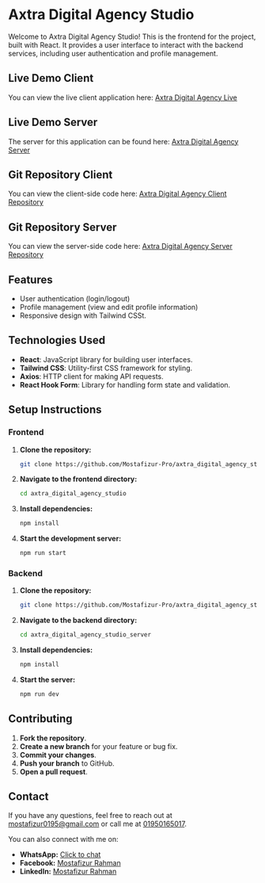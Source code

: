 # Axtra Digital Agency Studio

Welcome to Axtra Digital Agency Studio! This is the frontend for the project, built with React. It provides a user interface to interact with the backend services, including user authentication and profile management.

## Live Demo Client

You can view the live client application here: [Axtra Digital Agency Live](https://axtra-digital-agency-studio.vercel.app/)

## Live Demo Server

The server for this application can be found here: [Axtra Digital Agency Server](https://axtra-digital-agency-studio-server.vercel.app/)

## Git Repository Client

You can view the client-side code here: [Axtra Digital Agency Client Repository](https://github.com/Mostafizur-Pro/kormoBazar/)

## Git Repository Server

You can view the server-side code here: [Axtra Digital Agency Server Repository](https://github.com/Mostafizur-Pro/axtra_digital_agency_studio_server/)

## Features

- User authentication (login/logout)
- Profile management (view and edit profile information)
- Responsive design with Tailwind CSSt.

## Technologies Used

- **React**: JavaScript library for building user interfaces.
- **Tailwind CSS**: Utility-first CSS framework for styling.
- **Axios**: HTTP client for making API requests.
- **React Hook Form**: Library for handling form state and validation.

## Setup Instructions

### Frontend

1. **Clone the repository:**

   ```bash
   git clone https://github.com/Mostafizur-Pro/axtra_digital_agency_studio.git
   ```

2. **Navigate to the frontend directory:**

   ```bash
   cd axtra_digital_agency_studio
   ```

3. **Install dependencies:**

   ```bash
   npm install
   ```

4. **Start the development server:**

   ```bash
   npm run start
   ```

### Backend

1. **Clone the repository:**

   ```bash
   git clone https://github.com/Mostafizur-Pro/axtra_digital_agency_studio_server.git
   ```

2. **Navigate to the backend directory:**

   ```bash
   cd axtra_digital_agency_studio_server
   ```

3. **Install dependencies:**

   ```bash
   npm install
   ```

4. **Start the server:**

   ```bash
   npm run dev
   ```

<!-- ## API Endpoints

1. **Job Post API:**

   - **GET /api/v1/jobs**: Retrieve all job posts.
   - **GET /api/v1/jobs?category={category}**: Retrieve job posts filtered by category.
   - **PUT /api/v1/jobs/update/:id**: Update a specific job post.
   - **DELETE /api/v1/jobs/delete/:id**: Delete a specific job post.

2. **User API:**

   - **POST /api/v1/users/signup**: Register a new user.
   - **GET /api/v1/users/email/:email**: Retrieve user information by email.

3. **Auth API:**
   - **POST /api/v1/auth/login**: Login user.
   - **GET /api/v1/auth/userinfo**: Find user by token. -->

## Contributing

1. **Fork the repository**.
2. **Create a new branch** for your feature or bug fix.
3. **Commit your changes**.
4. **Push your branch** to GitHub.
5. **Open a pull request**.

## Contact

If you have any questions, feel free to reach out at [mostafizur0195@gmail.com](mailto:mostafizur0195@gmail.com) or call me at [01950165017](tel:01950165017).

You can also connect with me on:

- **WhatsApp:** [Click to chat](https://wa.me/01950165017)
- **Facebook:** [Mostafizur Rahman](https://www.facebook.com/mostafizur.proo/)
- **LinkedIn:** [Mostafizur Rahman](https://www.linkedin.com/in/mostafizur-pro/)
